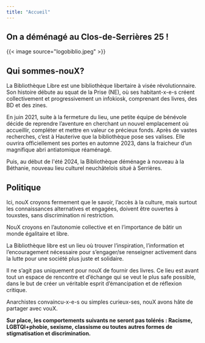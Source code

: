 ```yaml
---
title: "Accueil"
---
```

## On a déménagé au Clos-de-Serrières 25 !

{{< image source="logobiblio.jpeg" >}}

## Qui sommes-nouX?

La Bibliothèque Libre est une bibliothèque libertaire à visée révolutionnaire.
Son histoire débute au squat de la Prise (NE), où ses habitant-x-e-s créent collectivement et progressivement un infokiosk, comprenant des livres, des BD et des zines.

En juin 2021, suite à la fermeture du lieu, une petite équipe de bénévole décide de reprendre l’aventure en cherchant un nouvel emplacement où accueillir, compléter et mettre en valeur ce précieux fonds. Après de vastes recherches, c’est à Hauterive que la bibliothèque pose ses valises. Elle ouvrira officiellement ses portes en automne 2023, dans la fraicheur d’un magnifique abri antiatomique réaménagé.

Puis, au début de l'été 2024, la Bibliothèque déménage à nouveau à la Béthanie, nouveau lieu culturel neuchâtelois situé à Serrières.

## Politique 

Ici, nouX croyons fermement que le savoir, l’accès à la culture, mais surtout les connaissances alternatives et engagées, doivent être ouvertes à touxstes, sans discrimination ni restriction.

NouX croyons en l’autonomie collective et en l’importance de bâtir un monde égalitaire et libre. 

La Bibliothèque libre est un lieu où trouver l’inspiration, l’information et l’encouragement nécessaire pour s’engager/se renseigner activement dans la lutte pour une société plus juste et solidaire.

Il ne s’agit pas uniquement pour nouX de fournir des livres. Ce lieu est avant tout un espace de rencontre et d’échange qui se veut le plus safe possible, dans le but de créer un véritable esprit d’émancipation et de réflexion critique.

Anarchistes convaincu-x-e-s ou simples curieux-ses, nouX avons hâte de partager avec vouX.

**Sur place, les comportements suivants ne seront pas tolérés :
Racisme, LGBTQI+phobie, sexisme, classisme ou toutes autres formes de stigmatisation et discrimination.**
